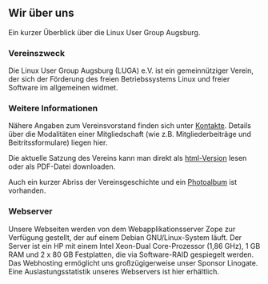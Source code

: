 ## Wir über uns
Ein kurzer Überblick über die Linux User Group Augsburg.

### Vereinszweck
Die Linux User Group Augsburg (LUGA) e.V. ist ein gemeinnütziger Verein, der sich der 
Förderung des freien Betriebssystems Linux und freier Software im allgemeinen widmet.

### Weitere Informationen
Nähere Angaben zum Vereinsvorstand finden sich unter [Kontakte](Kontakte/). Details über die Modalitäten
einer Mitgliedschaft (wie z.B. Mitgliederbeiträge und Beitritssformulare) liegen hier.

Die aktuelle Satzung des Vereins kann man direkt als [html-Version](Satzung/) lesen oder als PDF-Datei downloaden.

Auch ein kurzer Abriss der Vereinsgeschichte und ein [Photoalbum](Album/) ist vorhanden.

### Webserver
Unsere Webseiten werden von dem Webapplikationsserver Zope zur Verfügung gestellt, der auf 
einem Debian GNU/Linux-System läuft. Der Server ist ein HP mit einem Intel Xeon-Dual 
Core-Prozessor (1,86 GHz), 1 GB RAM und 2 x 80 GB Festplatten, die via Software-RAID gespiegelt werden.
Das Webhosting ermöglicht uns großzügigerweise unser Sponsor Linogate. Eine Auslastungsstatistik 
unseres Webservers ist hier erhältlich.
